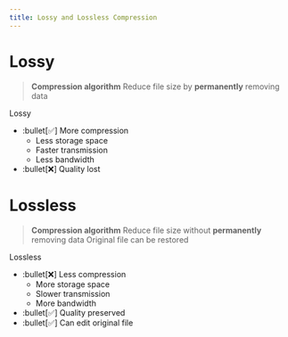 ```yaml
---
title: Lossy and Lossless Compression
---
```


# Lossy

> **Compression algorithm**
> Reduce file size by **permanently** removing data

Lossy
- :bullet[✅] More compression
  - Less storage space
  - Faster transmission
  - Less bandwidth
- :bullet[❌] Quality lost

# Lossless

> **Compression algorithm**
> Reduce file size without **permanently** removing data
> Original file can be restored

Lossless
- :bullet[❌] Less compression
  - More storage space
  - Slower transmission
  - More bandwidth
- :bullet[✅] Quality preserved
- :bullet[✅] Can edit original file

